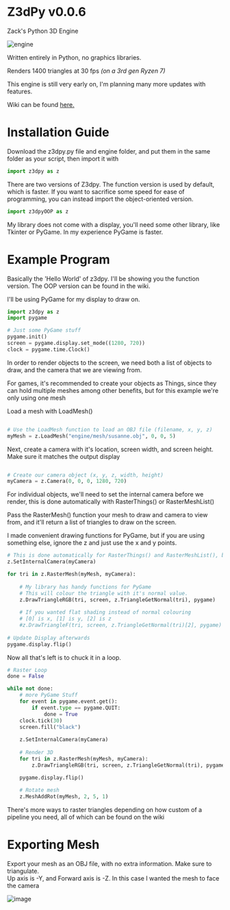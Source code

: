 # Z3dPy v0.0.6
Zack's Python 3D Engine

![engine](https://user-images.githubusercontent.com/115175938/235578934-23defc68-c021-4b05-b169-272e9ac8d3c9.gif)

Written entirely in Python, no graphics libraries. 

Renders 1400 triangles at 30 fps *(on a 3rd gen Ryzen 7)*

This engine is still very early on, I'm planning many more updates with features.

Wiki can be found <a href="https://github.com/ZackWilde27/pythonRasterizer/wiki">here.</a>

# Installation Guide

Download the z3dpy.py file and engine folder, and put them in the same folder as your script, then import it with
```python
import z3dpy as z
```

There are two versions of Z3dpy. The function version is used by default, which is faster. If you want to sacrifice some speed for ease of programming, you can instead import the object-oriented version.

```python
import z3dpyOOP as z
```

My library does not come with a display, you'll need some other library, like Tkinter or PyGame. In my experience PyGame is faster.

# Example Program

Basically the 'Hello World' of z3dpy. I'll be showing you the function version. The OOP version can be found in the wiki.

I'll be using PyGame for my display to draw on.
```python
import z3dpy as z
import pygame

# Just some PyGame stuff
pygame.init()
screen = pygame.display.set_mode((1280, 720))
clock = pygame.time.Clock()
```

In order to render objects to the screen, we need both a list of objects to draw, and the camera that we are viewing from.

For games, it's recommended to create your objects as Things, since they can hold multiple meshes among other benefits, but for this example we're only using one mesh

Load a mesh with LoadMesh()

```python

# Use the LoadMesh function to load an OBJ file (filename, x, y, z)
myMesh = z.LoadMesh("engine/mesh/susanne.obj", 0, 0, 5)

```

Next, create a camera with it's location, screen width, and screen height. Make sure it matches the output display

```python

# Create our camera object (x, y, z, width, height)
myCamera = z.Camera(0, 0, 0, 1280, 720)

```

For individual objects, we'll need to set the internal camera before we render, this is done automatically with RasterThings() or RasterMeshList()

Pass the RasterMesh() function your mesh to draw and camera to view from, and it'll return a list of triangles to draw on the screen.

I made convenient drawing functions for PyGame, but if you are using something else, ignore the z and just use the x and y points.

```python
# This is done automatically for RasterThings() and RasterMeshList(), but not for individual items
z.SetInternalCamera(myCamera)

for tri in z.RasterMesh(myMesh, myCamera):
        
    # My library has handy functions for PyGame
    # This will colour the triangle with it's normal value.
    z.DrawTriangleRGB(tri, screen, z.TriangleGetNormal(tri), pygame)
        
    # If you wanted flat shading instead of normal colouring
    # [0] is x, [1] is y, [2] is z
    #z.DrawTriangleF(tri, screen, z.TriangleGetNormal(tri)[2], pygame)
    
# Update Display afterwards
pygame.display.flip()
```

Now all that's left is to chuck it in a loop.

```python
# Raster Loop
done = False

while not done:
    # more PyGame Stuff
    for event in pygame.event.get():
        if event.type == pygame.QUIT:
            done = True    
    clock.tick(30)
    screen.fill("black")
    
    z.SetInternalCamera(myCamera)
    
    # Render 3D
    for tri in z.RasterMesh(myMesh, myCamera):
        z.DrawTriangleRGB(tri, screen, z.TriangleGetNormal(tri), pygame)

    pygame.display.flip()
    
    # Rotate mesh
    z.MeshAddRot(myMesh, 2, 5, 1)
```
There's more ways to raster triangles depending on how custom of a pipeline you need, all of which can be found on the wiki

# Exporting Mesh

Export your mesh as an OBJ file, with no extra information. Make sure to triangulate.
<br>
Up axis is -Y, and Forward axis is -Z. In this case I wanted the mesh to face the camera

![image](https://user-images.githubusercontent.com/115175938/235002154-62bb03ad-13f3-4084-b410-aa0074553865.png)
